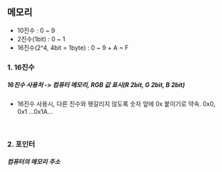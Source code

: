## 메모리   

- 10진수 : 0 ~ 9    
- 2진수(1bit) : 0 ~ 1     
- 16진수(2^4, 4bit = 1byte) : 0 ~ 9 + A ~ F  

### 1. 16진수        
##### 16진수 사용처 -> 컴퓨터 메모리, RGB 값 표시(R 2bit, G 2bit, B 2bit)      
- 16진수 사용시, 다른 진수와 헷갈리지 않도록 숫자 앞에 0x 붙이기로 약속. 0x0, 0x1 ...0x1A...    

</br>    

### 2. 포인터   
##### 컴퓨터의 메모리 주소   
